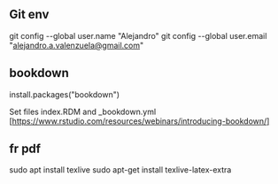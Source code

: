 ## Git env
 git config --global user.name "Alejandro"
 git config --global user.email "alejandro.a.valenzuela@gmail.com"
 
## bookdown

 install.packages("bookdown")
 
Set files index.RDM and _bookdown.yml
[https://www.rstudio.com/resources/webinars/introducing-bookdown/]


## fr pdf
  sudo apt install texlive
  sudo apt-get install texlive-latex-extra
